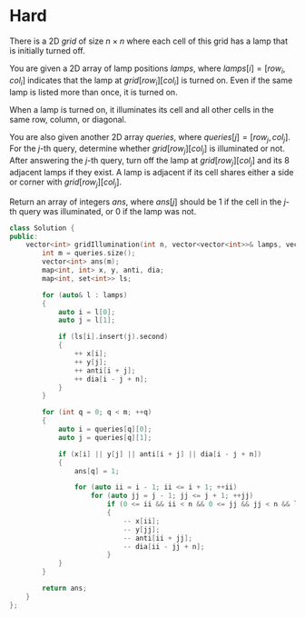 # Hard

There is a 2D $grid$ of size $n \times n$ where each cell of this grid has a lamp that is initially turned off.

You are given a 2D array of lamp positions $lamps$, where $lamps[i] = [row_i, col_i]$ indicates that the lamp at $grid[row_i][col_i]$ is turned on. Even if the same lamp is listed more than once, it is turned on.

When a lamp is turned on, it illuminates its cell and all other cells in the same row, column, or diagonal.

You are also given another 2D array $queries$, where $queries[j] = [row_j, col_j]$. For the $j$-th query, determine whether $grid[row_j][col_j]$ is illuminated or not. After answering the $j$-th query, turn off the lamp at $grid[row_j][col_j]$ and its 8 adjacent lamps if they exist. A lamp is adjacent if its cell shares either a side or corner with $grid[row_j][col_j]$.

Return an array of integers $ans$, where $ans[j]$ should be $1$ if the cell in the $j$-th query was illuminated, or $0$ if the lamp was not.

```cpp
class Solution {
public:
    vector<int> gridIllumination(int n, vector<vector<int>>& lamps, vector<vector<int>>& queries) {
        int m = queries.size();
        vector<int> ans(m);
        map<int, int> x, y, anti, dia;
        map<int, set<int>> ls;

        for (auto& l : lamps)
        {
            auto i = l[0];
            auto j = l[1];

            if (ls[i].insert(j).second)
            {
                ++ x[i];
                ++ y[j];
                ++ anti[i + j];
                ++ dia[i - j + n];
            }
        }

        for (int q = 0; q < m; ++q)
        {
            auto i = queries[q][0];
            auto j = queries[q][1];

            if (x[i] || y[j] || anti[i + j] || dia[i - j + n])
            {
                ans[q] = 1;

                for (auto ii = i - 1; ii <= i + 1; ++ii)
                    for (auto jj = j - 1; jj <= j + 1; ++jj)
                        if (0 <= ii && ii < n && 0 <= jj && jj < n && ls[ii].erase(jj))
                        {
                            -- x[ii];
                            -- y[jj];
                            -- anti[ii + jj];
                            -- dia[ii - jj + n];
                        }
            }
        }

        return ans;
    }
};
```
